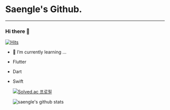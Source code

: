 # Saengle's Github.
-----------
### Hi there 👋

<!--
**saengle/saengle** is a ✨ _special_ ✨ repository because its `README.md` (this file) appears on your GitHub profile.

Here are some ideas to get you started:



####  Used at least once
- Flutter
- Dart
- Swift
- Xcode
  


  
- 🔭 I’m currently working on ...
- 🌱 I’m currently learning ...
- 👯 I’m looking to collaborate on ...
- 🤔 I’m looking for help with ...
- 💬 Ask me about ...
- 📫 How to reach me: ...
- 😄 Pronouns: ...
- ⚡ Fun fact: ...

-->
 [![Hits](https://hits.seeyoufarm.com/api/count/incr/badge.svg?url=https%3A%2F%2Fgithub.com%2Fsaengle%2Fhit-counter&count_bg=%2379C83D&title_bg=%23555555&icon=&icon_color=%23E7E7E7&title=hits&edge_flat=false)](https://hits.seeyoufarm.com)


- 🌱 I’m currently learning ...
- Flutter
- Dart
- Swift


  [![Solved.ac
프로필](http://mazassumnida.wtf/api/v2/generate_badge?boj=zohv817)](https://solved.ac/zohv817)

  
   
   ![saengle's github stats](https://github-readme-stats.vercel.app/api?username=saengle&show_icons=true)
